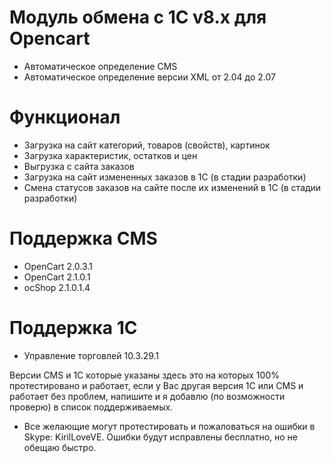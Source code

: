 # Модуль обмена с 1С v8.x для Opencart
* Автоматическое определение CMS
* Автоматическое определение версии XML от 2.04 до 2.07
 
# Функционал
* Загрузка на сайт категорий, товаров (свойств), картинок
* Загрузка характеристик, остатков и цен
* Выгрузка с сайта заказов
* Загрузка на сайт измененных заказов в 1С (в стадии разработки)
* Смена статусов заказов на сайте после их изменений в 1С (в стадии разработки)

# Поддержка CMS
* OpenCart 2.0.3.1
* OpenCart 2.1.0.1
* ocShop 2.1.0.1.4

# Поддержка 1С
* Управление торговлей 10.3.29.1
 
Версии CMS и 1С которые указаны здесь это на которых 100% протестировано и работает, если у Вас другая версия 1С или CMS и работает без проблем, напишите и я добавлю (по возможности проверю) в список поддерживаемых.

+ Все желающие могут протестировать и пожаловаться на ошибки в Skype: KirilLoveVE. Ошибки будут исправлены бесплатно, но не обещаю быстро.
